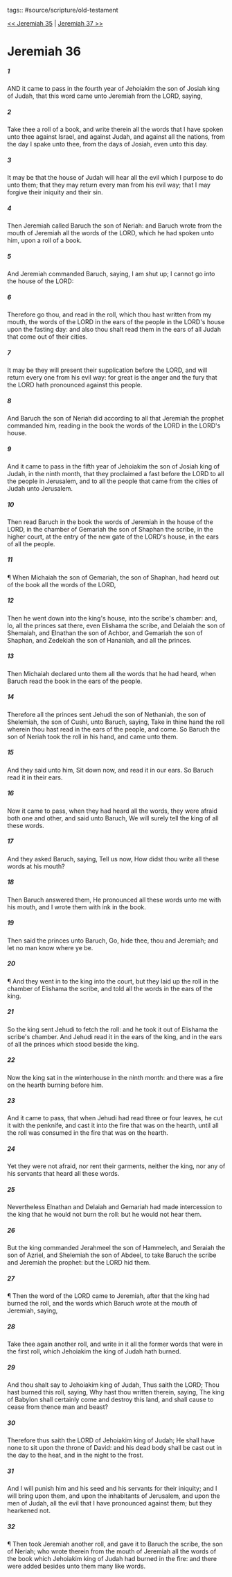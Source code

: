 tags:: #source/scripture/old-testament

[<< Jeremiah 35](source/scripture/old-testament/24_Jeremiah/Jeremiah_35.md) | [Jeremiah 37 >>](source/scripture/old-testament/24_Jeremiah/Jeremiah_37.md)

# Jeremiah 36

##### 1

AND it came to pass in the fourth year of Jehoiakim the son of Josiah king of Judah, that this word came unto Jeremiah from the LORD, saying,

##### 2

Take thee a roll of a book, and write therein all the words that I have spoken unto thee against Israel, and against Judah, and against all the nations, from the day I spake unto thee, from the days of Josiah, even unto this day.

##### 3

It may be that the house of Judah will hear all the evil which I purpose to do unto them; that they may return every man from his evil way; that I may forgive their iniquity and their sin.

##### 4

Then Jeremiah called Baruch the son of Neriah: and Baruch wrote from the mouth of Jeremiah all the words of the LORD, which he had spoken unto him, upon a roll of a book.

##### 5

And Jeremiah commanded Baruch, saying, I am shut up; I cannot go into the house of the LORD:

##### 6

Therefore go thou, and read in the roll, which thou hast written from my mouth, the words of the LORD in the ears of the people in the LORD's house upon the fasting day: and also thou shalt read them in the ears of all Judah that come out of their cities.

##### 7

It may be they will present their supplication before the LORD, and will return every one from his evil way: for great is the anger and the fury that the LORD hath pronounced against this people.

##### 8

And Baruch the son of Neriah did according to all that Jeremiah the prophet commanded him, reading in the book the words of the LORD in the LORD's house.

##### 9

And it came to pass in the fifth year of Jehoiakim the son of Josiah king of Judah, in the ninth month, that they proclaimed a fast before the LORD to all the people in Jerusalem, and to all the people that came from the cities of Judah unto Jerusalem.

##### 10

Then read Baruch in the book the words of Jeremiah in the house of the LORD, in the chamber of Gemariah the son of Shaphan the scribe, in the higher court, at the entry of the new gate of the LORD's house, in the ears of all the people.

##### 11

¶ When Michaiah the son of Gemariah, the son of Shaphan, had heard out of the book all the words of the LORD,

##### 12

Then he went down into the king's house, into the scribe's chamber: and, lo, all the princes sat there, even Elishama the scribe, and Delaiah the son of Shemaiah, and Elnathan the son of Achbor, and Gemariah the son of Shaphan, and Zedekiah the son of Hananiah, and all the princes.

##### 13

Then Michaiah declared unto them all the words that he had heard, when Baruch read the book in the ears of the people.

##### 14

Therefore all the princes sent Jehudi the son of Nethaniah, the son of Shelemiah, the son of Cushi, unto Baruch, saying, Take in thine hand the roll wherein thou hast read in the ears of the people, and come. So Baruch the son of Neriah took the roll in his hand, and came unto them.

##### 15

And they said unto him, Sit down now, and read it in our ears. So Baruch read it in their ears.

##### 16

Now it came to pass, when they had heard all the words, they were afraid both one and other, and said unto Baruch, We will surely tell the king of all these words.

##### 17

And they asked Baruch, saying, Tell us now, How didst thou write all these words at his mouth?

##### 18

Then Baruch answered them, He pronounced all these words unto me with his mouth, and I wrote them with ink in the book.

##### 19

Then said the princes unto Baruch, Go, hide thee, thou and Jeremiah; and let no man know where ye be.

##### 20

¶ And they went in to the king into the court, but they laid up the roll in the chamber of Elishama the scribe, and told all the words in the ears of the king.

##### 21

So the king sent Jehudi to fetch the roll: and he took it out of Elishama the scribe's chamber. And Jehudi read it in the ears of the king, and in the ears of all the princes which stood beside the king.

##### 22

Now the king sat in the winterhouse in the ninth month: and there was a fire on the hearth burning before him.

##### 23

And it came to pass, that when Jehudi had read three or four leaves, he cut it with the penknife, and cast it into the fire that was on the hearth, until all the roll was consumed in the fire that was on the hearth.

##### 24

Yet they were not afraid, nor rent their garments, neither the king, nor any of his servants that heard all these words.

##### 25

Nevertheless Elnathan and Delaiah and Gemariah had made intercession to the king that he would not burn the roll: but he would not hear them.

##### 26

But the king commanded Jerahmeel the son of Hammelech, and Seraiah the son of Azriel, and Shelemiah the son of Abdeel, to take Baruch the scribe and Jeremiah the prophet: but the LORD hid them.

##### 27

¶ Then the word of the LORD came to Jeremiah, after that the king had burned the roll, and the words which Baruch wrote at the mouth of Jeremiah, saying,

##### 28

Take thee again another roll, and write in it all the former words that were in the first roll, which Jehoiakim the king of Judah hath burned.

##### 29

And thou shalt say to Jehoiakim king of Judah, Thus saith the LORD; Thou hast burned this roll, saying, Why hast thou written therein, saying, The king of Babylon shall certainly come and destroy this land, and shall cause to cease from thence man and beast?

##### 30

Therefore thus saith the LORD of Jehoiakim king of Judah; He shall have none to sit upon the throne of David: and his dead body shall be cast out in the day to the heat, and in the night to the frost.

##### 31

And I will punish him and his seed and his servants for their iniquity; and I will bring upon them, and upon the inhabitants of Jerusalem, and upon the men of Judah, all the evil that I have pronounced against them; but they hearkened not.

##### 32

¶ Then took Jeremiah another roll, and gave it to Baruch the scribe, the son of Neriah; who wrote therein from the mouth of Jeremiah all the words of the book which Jehoiakim king of Judah had burned in the fire: and there were added besides unto them many like words.
